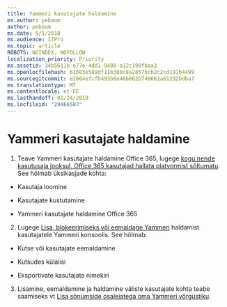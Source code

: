 ```yaml
---
title: Yammeri kasutajate haldamine
ms.author: pebaum
author: pebaum
ms.date: 5/1/2018
ms.audience: ITPro
ms.topic: article
ROBOTS: NOINDEX, NOFOLLOW
localization_priority: Priority
ms.assetid: 34b5611b-e77e-4dd1-9480-a12c190fbaa3
ms.openlocfilehash: 61503e589df11b380c8a2857bcb2c2cd191b4499
ms.sourcegitcommit: e2864efcfb493b6e46b662b746661a61232bdba7
ms.translationtype: MT
ms.contentlocale: et-EE
ms.lasthandoff: 01/24/2019
ms.locfileid: "29466587"
---
```

# <a name="managing-yammer-users"></a>Yammeri kasutajate haldamine

1. Teave Yammeri kasutajate haldamine Office 365, lugege [kogu nende kasutusaja jooksul, Office 365 kasutajad hallata platvormist sõltumatu](https://support.office.com/article/6c4c8fff-6444-404a-bffc-f9da0bcc3039). See hõlmab üksikasjade kohta:
    
  - Kasutaja loomine
    
  - Kasutajate kustutamine
    
  - Yammeri kasutajate haldamine Office 365
    
2. Lugege [Lisa, blokeerimiseks või eemaldage Yammeri](http://alchemyportal.azurewebsites.net/Rule/ManageYammer%20users%20across%20their%20lifecycle%20from%20Office%20365) haldamist kasutajatele Yammeri konsoolis. See hõlmab: 
    
  - Kutse või kasutajate eemaldamine
    
  - Kutsudes külalisi
    
  - Eksportivate kasutajate nimekiri
    
3. Lisamine, eemaldamine ja haldamine väliste kasutajate kohta teabe saamiseks vt [Lisa sõnumside osalejatega oma Yammeri võrgustiku](https://support.office.com/article/423653bb-86b2-4eac-9d7e-dca121f7c16c).
    

